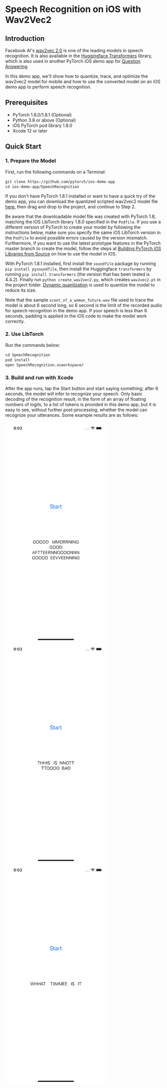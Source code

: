 # Speech Recognition on iOS with Wav2Vec2

## Introduction

Facebook AI's [wav2vec 2.0](https://github.com/pytorch/fairseq/tree/master/examples/wav2vec) is one of the leading models in speech recognition. It is also available in the [Huggingface Transformers](https://github.com/huggingface/transformers) library, which is also used in another PyTorch iOS demo app for [Question Answering](https://github.com/pytorch/ios-demo-app/tree/master/QuestionAnswering).

In this demo app, we'll show how to quantize, trace, and optimize the wav2vec2 model for mobile and how to use the converted model on an iOS demo app to perform speech recognition.

## Prerequisites

* PyTorch 1.8.0/1.8.1 (Optional)
* Python 3.8 or above (Optional)
* iOS PyTorch pod library 1.8.0
* Xcode 12 or later

## Quick Start

### 1. Prepare the Model

First, run the following commands on a Terminal:
```
git clone https://github.com/pytorch/ios-demo-app
cd ios-demo-app/SpeechRecognition
```

If you don't have PyTorch 1.8.1 installed or want to have a quick try of the demo app, you can download the quantized scripted wav2vec2 model file [here](https://drive.google.com/file/d/1RcCy3K3gDVN2Nun5IIdDbpIDbrKD-XVw/view?usp=sharing), then drag and drop to the project, and continue to Step 2.

Be aware that the downloadable model file was created with PyTorch 1.8, matching the iOS LibTorch library 1.8.0 specified in the `Podfile`. If you use a different version of PyTorch to create your model by following the instructions below, make sure you specify the same iOS LibTorch version in the `Podfile` to avoid possible errors caused by the version mismatch. Furthermore, if you want to use the latest prototype features in the PyTorch master branch to create the model, follow the steps at [Building PyTorch iOS Libraries from Source](https://pytorch.org/mobile/ios/#build-pytorch-ios-libraries-from-source) on how to use the model in iOS.

With PyTorch 1.8.1 installed, first install the `soundfile` package by running `pip install pysoundfile`, then install the Huggingface `transformers` by running `pip install transformers` (the version that has been tested is 4.4.2). Finally run `python create_wav2vec2.py`, which creates `wav2vec2.pt` in the project folder. [Dynamic quantization](https://pytorch.org/tutorials/intermediate/dynamic_quantization_bert_tutorial.html) is used to quantize the model to reduce its size.

Note that the sample `scent_of_a_woman_future.wav` file used to trace the model is about 6 second long, so 6 second is the limit of the recorded audio for speech recognition in the demo app. If your speech is less than 6 seconds, padding is applied in the iOS code to make the model work correctly.

### 2. Use LibTorch

Run the commands below:

```
cd SpeechRecognition
pod install
open SpeechRecognition.xcworkspace/
```

### 3. Build and run with Xcode

After the app runs, tap the Start button and start saying something; after 6 seconds, the model will infer to recognize your speech. Only basic decoding of the recognition result, in the form of an array of floating numbers of logits, to a list of tokens is provided in this demo app, but it is easy to see, without further post-processing, whether the model can recognize your utterances. Some example results are as follows:

![](screenshot1.png)
![](screenshot2.png)
![](screenshot3.png)
